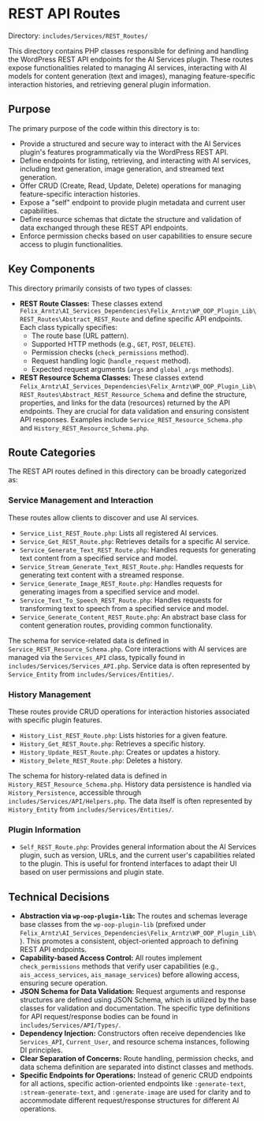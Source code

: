 # REST API Routes

Directory: `includes/Services/REST_Routes/`

This directory contains PHP classes responsible for defining and handling the WordPress REST API endpoints for the AI Services plugin. These routes expose functionalities related to managing AI services, interacting with AI models for content generation (text and images), managing feature-specific interaction histories, and retrieving general plugin information.

## Purpose

The primary purpose of the code within this directory is to:

- Provide a structured and secure way to interact with the AI Services plugin's features programmatically via the WordPress REST API.
- Define endpoints for listing, retrieving, and interacting with AI services, including text generation, image generation, and streamed text generation.
- Offer CRUD (Create, Read, Update, Delete) operations for managing feature-specific interaction histories.
- Expose a "self" endpoint to provide plugin metadata and current user capabilities.
- Define resource schemas that dictate the structure and validation of data exchanged through these REST API endpoints.
- Enforce permission checks based on user capabilities to ensure secure access to plugin functionalities.

## Key Components

This directory primarily consists of two types of classes:

-   **REST Route Classes:** These classes extend `Felix_Arntz\AI_Services_Dependencies\Felix_Arntz\WP_OOP_Plugin_Lib\REST_Routes\Abstract_REST_Route` and define specific API endpoints. Each class typically specifies:
    -   The route base (URL pattern).
    -   Supported HTTP methods (e.g., `GET`, `POST`, `DELETE`).
    -   Permission checks (`check_permissions` method).
    -   Request handling logic (`handle_request` method).
    -   Expected request arguments (`args` and `global_args` methods).
-   **REST Resource Schema Classes:** These classes extend `Felix_Arntz\AI_Services_Dependencies\Felix_Arntz\WP_OOP_Plugin_Lib\REST_Routes\Abstract_REST_Resource_Schema` and define the structure, properties, and links for the data (resources) returned by the API endpoints. They are crucial for data validation and ensuring consistent API responses. Examples include `Service_REST_Resource_Schema.php` and `History_REST_Resource_Schema.php`.

## Route Categories

The REST API routes defined in this directory can be broadly categorized as:

### Service Management and Interaction

These routes allow clients to discover and use AI services.

-   `Service_List_REST_Route.php`: Lists all registered AI services.
-   `Service_Get_REST_Route.php`: Retrieves details for a specific AI service.
-   `Service_Generate_Text_REST_Route.php`: Handles requests for generating text content from a specified service and model.
-   `Service_Stream_Generate_Text_REST_Route.php`: Handles requests for generating text content with a streamed response.
-   `Service_Generate_Image_REST_Route.php`: Handles requests for generating images from a specified service and model.
-   `Service_Text_To_Speech_REST_Route.php`: Handles requests for transforming text to speech from a specified service and model.
-   `Service_Generate_Content_REST_Route.php`: An abstract base class for content generation routes, providing common functionality.

The schema for service-related data is defined in `Service_REST_Resource_Schema.php`. Core interactions with AI services are managed via the `Services_API` class, typically found in `includes/Services/Services_API.php`. Service data is often represented by `Service_Entity` from `includes/Services/Entities/`.

### History Management

These routes provide CRUD operations for interaction histories associated with specific plugin features.

-   `History_List_REST_Route.php`: Lists histories for a given feature.
-   `History_Get_REST_Route.php`: Retrieves a specific history.
-   `History_Update_REST_Route.php`: Creates or updates a history.
-   `History_Delete_REST_Route.php`: Deletes a history.

The schema for history-related data is defined in `History_REST_Resource_Schema.php`. History data persistence is handled via `History_Persistence`, accessible through `includes/Services/API/Helpers.php`. The data itself is often represented by `History_Entity` from `includes/Services/Entities/`.

### Plugin Information

-   `Self_REST_Route.php`: Provides general information about the AI Services plugin, such as version, URLs, and the current user's capabilities related to the plugin. This is useful for frontend interfaces to adapt their UI based on user permissions and plugin state.

## Technical Decisions

-   **Abstraction via `wp-oop-plugin-lib`:** The routes and schemas leverage base classes from the `wp-oop-plugin-lib` (prefixed under `Felix_Arntz\AI_Services_Dependencies\Felix_Arntz\WP_OOP_Plugin_Lib\`). This promotes a consistent, object-oriented approach to defining REST API endpoints.
-   **Capability-based Access Control:** All routes implement `check_permissions` methods that verify user capabilities (e.g., `ais_access_services`, `ais_manage_services`) before allowing access, ensuring secure operation.
-   **JSON Schema for Data Validation:** Request arguments and response structures are defined using JSON Schema, which is utilized by the base classes for validation and documentation. The specific type definitions for API request/response bodies can be found in `includes/Services/API/Types/`.
-   **Dependency Injection:** Constructors often receive dependencies like `Services_API`, `Current_User`, and resource schema instances, following DI principles.
-   **Clear Separation of Concerns:** Route handling, permission checks, and data schema definition are separated into distinct classes and methods.
-   **Specific Endpoints for Operations:** Instead of generic CRUD endpoints for all actions, specific action-oriented endpoints like `:generate-text`, `:stream-generate-text`, and `:generate-image` are used for clarity and to accommodate different request/response structures for different AI operations.
